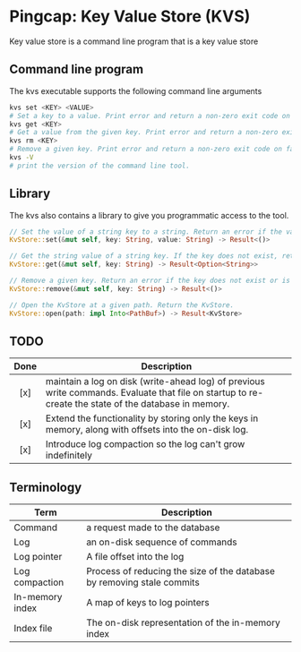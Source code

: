 # Pingcap: Key Value Store (KVS)

Key value store is a command line program that is a key value store

## Command line program

The kvs executable supports the following command line arguments

```bash
kvs set <KEY> <VALUE>
# Set a key to a value. Print error and return a non-zero exit code on failure.
kvs get <KEY>
# Get a value from the given key. Print error and return a non-zero exit code on failure.
kvs rm <KEY>
# Remove a given key. Print error and return a non-zero exit code on failure.
kvs -V
# print the version of the command line tool.
```

## Library

The kvs also contains a library to give you programmatic access to the tool.

```rust
// Set the value of a string key to a string. Return an error if the value is not written successfully.
KvStore::set(&mut self, key: String, value: String) -> Result<()>

// Get the string value of a string key. If the key does not exist, return None. Return an error if the value is not read successfully.
KvStore::get(&mut self, key: String) -> Result<Option<String>>

// Remove a given key. Return an error if the key does not exist or is not removed successfully.
KvStore::remove(&mut self, key: String) -> Result<()>

// Open the KvStore at a given path. Return the KvStore.
KvStore::open(path: impl Into<PathBuf>) -> Result<KvStore>
```

## TODO

| Done  | Description                                                                                                                                          |
| :---: | ---------------------------------------------------------------------------------------------------------------------------------------------------- |
|  [x]  | maintain a log on disk (write-ahead log) of previous write commands. Evaluate that file on startup to re-create the state of the database in memory. |
|  [x]  | Extend the functionality by storing only the keys in memory, along with offsets into the on-disk log.                                                |
|  [x]  | Introduce log compaction so the log can't grow indefinitely                                                                                          |

## Terminology

| Term            | Description                                                            |
| --------------- | ---------------------------------------------------------------------- |
| Command         | a request made to the database                                         |
| Log             | an on-disk sequence of commands                                        |
| Log pointer     | A file offset into the log                                             |
| Log compaction  | Process of reducing the size of the database by removing stale commits |
| In-memory index | A map of keys to log pointers                                          |
| Index file      | The on-disk representation of the in-memory index                      |
